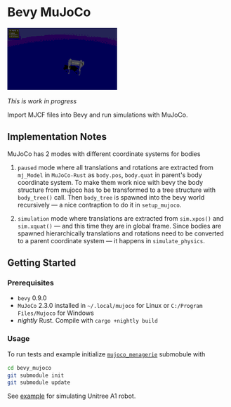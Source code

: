 # Bevy MuJoCo

![image](https://github.com/stillonearth/bevy_rl/blob/main/img/dog.gif?raw=true)

_This is work in progress_

Import MJCF files into Bevy and run simulations with MuJoCo.

## Implementation Notes

MuJoCo has 2 modes with different coordinate systems for bodies

1. `paused` mode where all translations and rotations are extracted from `mj_Model` in `MuJoCo-Rust` as `body.pos`, `body.quat` in parent's body coordinate system. To make them work nice with bevy the body structure from mujoco has to be transformed to a tree structure with `body_tree()` call. Then `body_tree` is spawned into the bevy world recursively — a nice contraption to do it in `setup_mujoco`. 

2. `simulation` mode where translations are extracted from `sim.xpos()` and `sim.xquat()` — and this time they are in global frame. Since bodies are spawned hierarchically translations and rotations need to be converted to a parent coordinate system — it happens in `simulate_physics`.

## Getting Started

### Prerequisites

- `bevy` 0.9.0
- `MuJoCo` 2.3.0 installed in `~/.local/mujoco` for Linux or `C:/Program Files/Mujoco` for Windows
- *nightly* Rust. Compile with `cargo +nightly build`

### Usage

To run tests and example initialize [`mujoco_menagerie`](https://github.com/deepmind/mujoco_menagerie) submobule with

```bash
cd bevy_mujoco
git submodule init
git submodule update
```

See [example](https://github.com/stillonearth/bevy_quadruped_neural_control) for simulating Unitree A1 robot.
